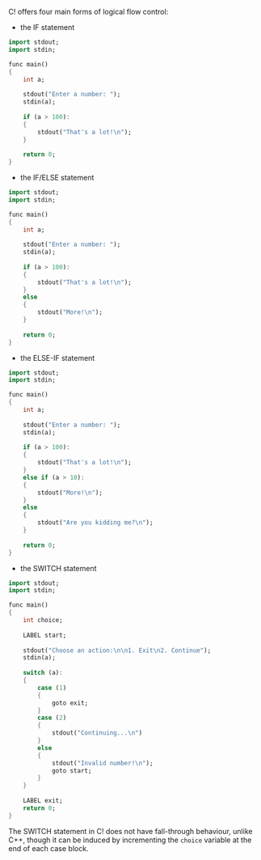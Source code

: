 C! offers four main forms of logical flow control:
- the IF statement

```dart
import stdout;
import stdin;

func main()
{
	int a;
	
	stdout("Enter a number: ");
	stdin(a);
	
	if (a > 100):
	{
		stdout("That's a lot!\n");
	}
	
	return 0;
}
```

- the IF/ELSE statement

```dart
import stdout;
import stdin;

func main()
{
	int a;
	
	stdout("Enter a number: ");
	stdin(a);
	
	if (a > 100):
	{
		stdout("That's a lot!\n");
	}
	else
	{
		stdout("More!\n");
	}
	
	return 0;
}
```

- the ELSE-IF statement

```dart
import stdout;
import stdin;

func main()
{
	int a;
	
	stdout("Enter a number: ");
	stdin(a);
	
	if (a > 100):
	{
		stdout("That's a lot!\n");
	}
	else if (a > 10):
	{
		stdout("More!\n");
	}
	else
	{
		stdout("Are you kidding me?\n");
	}
	
	return 0;
}
```

- the SWITCH statement

```dart
import stdout;
import stdin;

func main()
{
	int choice;
	
	LABEL start;
	
	stdout("Choose an action:\n\n1. Exit\n2. Continue");
	stdin(a);
	
	switch (a):
	{
		case (1)
		{
			goto exit;
		}
		case (2)
		{
			stdout("Continuing...\n")
		}
		else
		{
			stdout("Invalid number!\n");
			goto start;
		}
	}
	
	LABEL exit;
	return 0;
}
```

The SWITCH statement in C! does not have fall-through behaviour, unlike C++, though it can be induced by incrementing the `choice` variable at the end of each case block.
